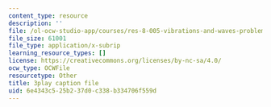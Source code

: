 ```yaml
---
content_type: resource
description: ''
file: /ol-ocw-studio-app/courses/res-8-005-vibrations-and-waves-problem-solving-fall-2012/6e4343c525b237d0c338b334706f559d_U_C7xW_gCfI.srt
file_size: 61001
file_type: application/x-subrip
learning_resource_types: []
license: https://creativecommons.org/licenses/by-nc-sa/4.0/
ocw_type: OCWFile
resourcetype: Other
title: 3play caption file
uid: 6e4343c5-25b2-37d0-c338-b334706f559d
---
```

